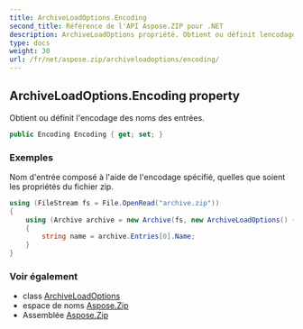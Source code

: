 ```yaml
---
title: ArchiveLoadOptions.Encoding
second_title: Référence de l'API Aspose.ZIP pour .NET
description: ArchiveLoadOptions propriété. Obtient ou définit lencodage des noms des entrées.
type: docs
weight: 30
url: /fr/net/aspose.zip/archiveloadoptions/encoding/
---
```

## ArchiveLoadOptions.Encoding property

Obtient ou définit l'encodage des noms des entrées.

```csharp
public Encoding Encoding { get; set; }
```

### Exemples

Nom d'entrée composé à l'aide de l'encodage spécifié, quelles que soient les propriétés du fichier zip.

```csharp
using (FileStream fs = File.OpenRead("archive.zip"))
{      
    using (Archive archive = new Archive(fs, new ArchiveLoadOptions() { Encoding = System.Text.Encoding.GetEncoding(932) }))
    {
        string name = archive.Entries[0].Name;
    }    
}
```

### Voir également

* class [ArchiveLoadOptions](../)
* espace de noms [Aspose.Zip](../../archiveloadoptions/)
* Assemblée [Aspose.Zip](../../../)


